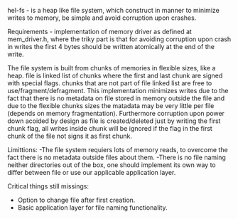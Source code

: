 hel-fs - is a heap like file system, which construct in manner to minimize writes to memory, be simple and avoid corruption upon crashes.

Requirements - implementation of memory driver as defined at mem_driver.h, where the triky part is that for avoiding corruption upon crash in writes the first 4 bytes should be written atomically at the end of the write.

The file system is built from chunks of memories in flexible sizes, like a heap. file is linked list of chunks where the first and last chunk are signed with special flags. chunks that are not part of file linked list are free to use/fragment/defragment. This implementation minimizes writes due to the fact that there is no metadata on file stored in memory outside the file and due to the flexible chunks sizes the matadata may be very little per file (depends on memory fragmentation). Furthermore corruption upon power down acoided by design as file is created/deleted just by writing the first chunk flag, all writes inside chunk will be ignored if the flag in the first chunk of the file not signs it as first chunk.

Limittions:
-The file system requiers lots of memory reads, to overcome the fact there is no metadata outside files about them.
-There is no file naming neither directories out of the box, one should implement its own way to differ between file or use our applicable application layer.

Critical things still missings:
- Option to change file after first creation.
- Basic application layer for file naming functionality.